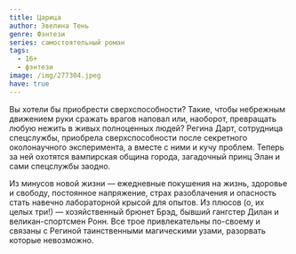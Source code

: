 ```yaml
---
title: Царица
author: Эвелина Тень
genre: Фэнтези
series: самостоятельный роман
tags:
  - 16+
  - фэнтези
image: /img/277304.jpeg
have: true
---
```

Вы хотели бы приобрести сверхспособности? Такие, чтобы небрежным движением руки сражать врагов наповал или, наоборот, превращать любую нежить в живых полноценных людей? Регина Дарт, сотрудница спецслужбы, приобрела сверхспособности после секретного околонаучного эксперимента, а вместе с ними и кучу проблем. Теперь за ней охотятся вампирская община города, загадочный принц Элан и сами спецслужбы заодно.



Из минусов новой жизни — ежедневные покушения на жизнь, здоровье и свободу, постоянное напряжение, страх разоблачения и опасность стать навечно лабораторной крысой для опытов. Из плюсов (о, их целых три!) — хозяйственный брюнет Брэд, бывший гангстер Дилан и великан-спортсмен Ронн. Все трое привлекательны по-своему и связаны с Региной таинственными магическими узами, разорвать которые невозможно.